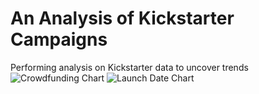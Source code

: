 # An Analysis of Kickstarter Campaigns
Performing analysis on Kickstarter data to uncover trends
![Crowdfunding Chart](https://user-images.githubusercontent.com/88861780/130371069-c3a13f14-a924-488c-a820-ea33bf69c2d7.png)
![Launch Date Chart](https://user-images.githubusercontent.com/88861780/130371086-dbabf498-913a-48d4-9527-36c451682909.png)

